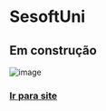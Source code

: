 # SesoftUni
## Em construção
![image](https://github.com/CarolinaCedro/Sesoft-Uni-Web/assets/75391803/4e793773-dd9e-4eaa-aa14-910f51f63c37)


###   <a href="https://sesoft-uni-web.vercel.app">Ir para site</a>
